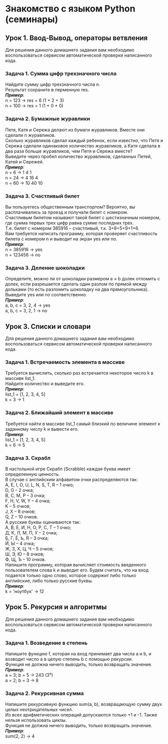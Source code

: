 # Знакомство с языком Python (семинары)
## Урок 1. Ввод-Вывод, операторы ветвления
Для решения данного домашнего задания вам необходимо воспользоваться сервисом автоматической проверки написанного кода.
### Задача 1. Сумма цифр трехзначного числа
Найдите сумму цифр трехзначного числа n.<br>
Результат сохраните в перменную res.<br>
__*Пример*__:<br>
n = 123 -> res = 6 (1 + 2 + 3)<br>
n = 100 -> res = 1 (1 + 0 + 0)

### Задача 2. Бумажные журавлики
Петя, Катя и Сережа делают из бумаги журавликов. Вместе они сделали n журавликов.<br>Сколько журавликов сделал каждый ребенок, если известно, что Петя и Сережа сделали одинаковое количество журавликов, а Катя сделала в два раза больше журавликов, чем Петя и Сережа вместе?<br>Выведите через пробел количество журавликов, сделанных Петей, Катей и Сережей.<br>
__*Пример*__:<br>n = 6 -> 1 4 1<br>
n = 24 -> 4 16 4<br>
n = 60 -> 10 40 10

### Задача 3. Счастливый билет
Вы пользуетесь общественным транспортом? Вероятно, вы расплачивались за проезд и получали билет с номером.<br>
Счастливым билетом называют такой билет с шестизначным номером, где сумма первых трех цифр равна сумме последних трех.<br>
Т.е. билет с номером 385916 – счастливый, т.к. 3+8+5=9+1+6.<br>
Вам требуется написать программу, которая проверяет счастливость билета с номером n и выводит на экран yes или no.<br>
__*Пример*__:<br>
n = 385916 -> yes<br>
n = 123456 -> no

### Задача 3. Деление шоколадки
Определите, можно ли от шоколадки размером a × b долек отломить c долек, если разрешается сделать один разлом по прямой между дольками (то есть разломить шоколадку на два прямоугольника).<br>
Выведите yes или no соответственно.<br>
__*Пример*__:<br>
a, b, c = 3, 2, 4 -> yes<br>
a, b, c = 3, 2, 1 -> no

## Урок 3. Списки и словари
Для решения данного домашнего задания вам необходимо воспользоваться сервисом автоматической проверки написанного кода.
### Задача 1. Встречаемость элемента в массиве
Требуется вычислить, сколько раз встречается некоторое число k в массиве list_1.<br>
Найдите количество и выведите его.<br>
__*Пример*__:<br>
list_1 = [1, 2, 3, 4, 5]<br>
k = 3 -> 1

### Задача 2. Ближайший элемент в массиве
Требуется найти в массиве list_1 самый близкий по величине элемент к заданному числу k и вывести его.<br>
__*Пример*__:<br>
list_1 = [1, 2, 3, 4, 5]<br>
k = 6 -> 5

### Задача 3. Скрабл
В настольной игре Скрабл (Scrabble) каждая буква имеет определенную ценность.<br>
В случае с английским алфавитом очки распределяются так:<br>
A, E, I, O, U, L, N, S, T, R – 1 очко;<br>
D, G – 2 очка;<br>
B, C, M, P – 3 очка;<br>
F, H, V, W, Y – 4 очка;<br>
K – 5 очков;<br>
J, X – 8 очков;<br>
Q, Z – 10 очков.<br>
А русские буквы оцениваются так:<br>
А, В, Е, И, Н, О, Р, С, Т – 1 очко;<br>
Д, К, Л, М, П, У – 2 очка;<br>
Б, Г, Ё, Ь, Я – 3 очка;<br>
Й, Ы – 4 очка;<br>
Ж, З, Х, Ц, Ч – 5 очков;<br>
Ш, Э, Ю – 8 очков;<br>
Ф, Щ, Ъ – 10 очков.<br>
Напишите программу, которая вычисляет стоимость введенного пользователем слова k и выводит его. Будем считать, что на вход подается только одно слово, которое содержит либо только английские, либо только русские буквы.<br>
__*Пример*__:<br>
k = 'ноутбук' -> 12

## Урок 5. Рекурсия и алгоритмы
Для решения данного домашнего задания вам необходимо воспользоваться сервисом автоматической проверки написанного кода.
### Задача 1. Возведение в степень
Напишите функцию f, которая на вход принимает два числа a и b, и возводит число a в целую степень b с помощью рекурсии.<br>
Функция не должна ничего выводить, только возвращать значение.<br>
__*Пример*__:<br>
a = 3; b = 5 -> 243 (3⁵)<br>
a = 2; b = 3 -> 8 

### Задача 2. Рекурсивная сумма
Напишите рекурсивную функцию sum(a, b), возвращающую сумму двух целых неотрицательных чисел.<br>Из всех арифметических операций допускаются только +1 и -1. Также нельзя использовать циклы.<br>
Функция не должна ничего выводить, только возвращать значение.<br>
__*Пример*__:<br>
sum(2, 2) -> 4
